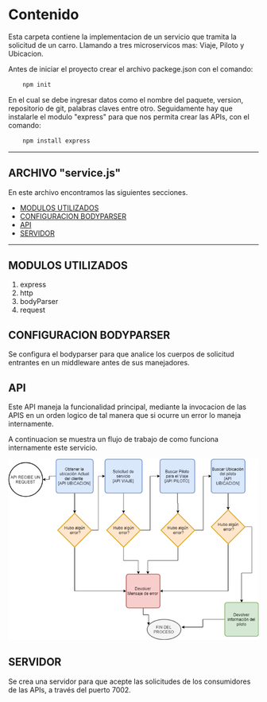 # Contenido
Esta carpeta contiene la implementacion de un servicio que tramita la solicitud de un carro. Llamando a tres microservicos mas: Viaje, Piloto y Ubicacion.

Antes de iniciar el proyecto crear el archivo packege.json con el comando:

```html
    npm init
```
En el cual se debe ingresar datos como el nombre del paquete, version, repositorio de git, palabras claves entre otro. Seguidamente hay que instalarle el modulo "express" para que nos permita crear las APIs, con el comando: 
 
```html
    npm install express
```
---
## ARCHIVO "service.js"
En este archivo encontramos las siguientes secciones.
- [MODULOS UTILIZADOS](#MODULOS-UTILIZADOS)
- [CONFIGURACION BODYPARSER](#CONFIGURACION-BODYPARSER)
- [API](#api)
- [SERVIDOR](#servidor)
---
## MODULOS UTILIZADOS

1. express
2. http
3. bodyParser
4. request

## CONFIGURACION BODYPARSER

Se configura el bodyparser para que analice los cuerpos de solicitud entrantes en un middleware antes de sus manejadores.

## API

Este API maneja la funcionalidad principal, mediante la invocacion de las APIS en un orden logico de tal manera que si ocurre un error lo maneja internamente.

A continuacion se muestra un flujo de trabajo de como funciona internamente este servicio.

![workflow](workflow.png)

## SERVIDOR

Se crea una servidor para que acepte las solicitudes de los consumidores de las APIs, a través del puerto 7002.